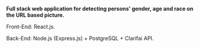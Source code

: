 <p><b>Full stack web application for detecting persons' gender, age and race on the URL based picture.</b></p>
<p>Front-End: React.js.</p>
<p>Back-End: Node.js (Express.js) + PostgreSQL + Clarifai API.</p>
